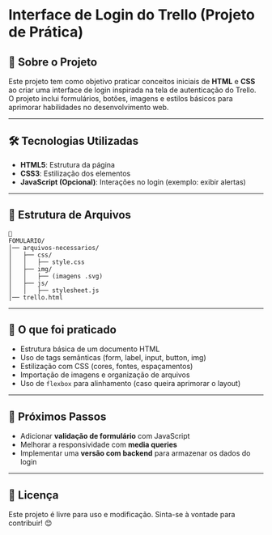 # Interface de Login do Trello (Projeto de Prática)

## 📌 Sobre o Projeto
Este projeto tem como objetivo praticar conceitos iniciais de **HTML** e **CSS** ao criar uma interface de login inspirada na tela de autenticação do Trello. O projeto inclui formulários, botões, imagens e estilos básicos para aprimorar habilidades no desenvolvimento web.

---

## 🛠 Tecnologias Utilizadas
- **HTML5**: Estrutura da página
- **CSS3**: Estilização dos elementos
- **JavaScript (Opcional)**: Interações no login (exemplo: exibir alertas)

---

## 📁 Estrutura de Arquivos
```
📂 
FOMULARIO/
│── arquivos-necessarios/
│   ├── css/
│   │   ├── style.css
│   ├── img/
│   │   ├── (imagens .svg)
│   ├── js/
│   │   ├── stylesheet.js
│── trello.html

```

---

## 🎯 O que foi praticado
- Estrutura básica de um documento HTML
- Uso de tags semânticas (form, label, input, button, img)
- Estilização com CSS (cores, fontes, espaçamentos)
- Importação de imagens e organização de arquivos
- Uso de `flexbox` para alinhamento (caso queira aprimorar o layout)

---

## 📌 Próximos Passos
- Adicionar **validação de formulário** com JavaScript
- Melhorar a responsividade com **media queries**
- Implementar uma **versão com backend** para armazenar os dados do login

---

## 📜 Licença
Este projeto é livre para uso e modificação. Sinta-se à vontade para contribuir! 😊

